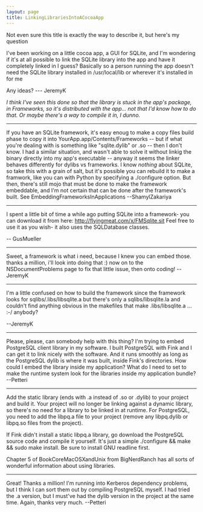 ```yaml
---
layout: page
title: LinkingLibrariesIntoACocoaApp
---
```




Not even sure this title is exactly the way to describe it, but here's my question

I've been working on a little cocoa app, a GUI for SQLite, and I'm wondering if it's at all possible to link the SQLite library into the app and have it completely linked in I guess?
Basically so a person running the app doesn't need the SQLite library installed in /usr/local/lib or wherever it's installed in for me

Any ideas?    --- JeremyK

*I think I've seen this done so that the library is stuck in the app's package, in Frameworks, so it's distributed with the app... not that I'd know how to do that. Or maybe there's a way to compile it in, I dunno.*

----

If you have an SQLite framework, it's easy enoug to make a copy files build phase to copy it into YourApp.app/Contents/Frameworks -- but if what you're dealing with is something like "sqlite.dylib" or .so -- then I don't know. I had a similar situation, and wasn't able to solve it without linkig the binary directly into my app's executable -- anyway it seems the linker behaves differently for dylibs vs frameworks. I know *nothing* about SQLite, so take this with a grain of salt, but it's possible you can rebuild it to make a framwork, like you can with Python by specifying a ./configure option. But then, there's still mojo that must be done to make the framework embeddable, and I'm not certain that can be done after the framework's built. See EmbeddingFrameworksInApplications
--ShamylZakariya

----

I spent a little bit of time a while ago putting SQLite into a framework- you can download it from here:  http://flyingmeat.com/x/FMSqlite.sit
Feel free to use it as you wish-  it also uses the SQLDatabase classes.

-- GusMueller

----
Sweet, a framework is what i need, because I knew you can embed those. thanks a million, i'll look into doing that :) now on to the NSDocumentProblems page to fix that little issue, then onto coding! --JeremyK

----
I'm a little confused on how to build the framework since the framework looks for sqlibs/.libs/libsqlite.a  but there's only a sqlibs/libsqlite.la
and couldn't find anything obvious in the makefiles that make .libs/libsqlite.a ... :-/
anybody?

--JeremyK

----

Please, please, can somebody help with this thing? I'm trying to embed PostgreSQL client library in my software. I built PostgreSQL with Fink and I can get it to link nicely with the software. And it runs smoothly as long as the PostgreSQL dylib is where it was built, inside Fink's directories. How could I embed the library inside my application? What do I need to set to make the runtime system look for the libraries inside my application bundle?  --Petteri

----

Add the static library (ends with .a instead of .so or .dylib) to your project and build it. Your project will no longer be linking against a dynamic library, so there's no need for a library to be linked in at runtime. For PostgreSQL, you need to add the libpq.a file to your project (remove any libpq.dylib or libpq.so files from the project).

If Fink didn't install a static libpq.a library, go download the PostgreSQL source code and compile it yourself. It's just a simple ./configure && make && sudo make install. Be sure to install GNU readline first.

Chapter 5 of BookCoreMacOSXandUnix from BigNerdRanch has all sorts of wonderful information about using libraries.

----

Great! Thanks a million! I'm running into Kerberos dependency problems, but I think I can sort them out by compiling PostgreSQL myself. I had tried the .a version, but I must've had the dylib version in the project at the same time. Again, thanks very much. --Petteri

